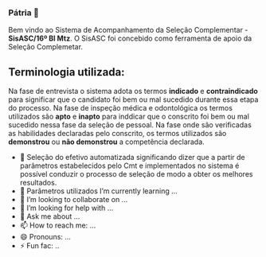 ### Pátria 👋


Bem vindo ao Sistema de Acompanhamento da Seleção Complementar - **SisASC/16º BI Mtz**.
O SisASC foi concebido como ferramenta de apoio da Seleção Complemetar. 

## Terminologia utilizada:
Na fase de entrevista o sistema adota os termos **indicado** e **contraindicado** para significar que o candidato foi bem ou mal sucedido durante essa etapa do processo.
Na fase de inspeção médica e odontológica os termos utilizados são **apto** e **inapto** para inddicar que o conscrito foi bem ou mal sucedido nessa fase da seleção de pessoal.
Na fase onde são verificadas as habilidades declaradas pelo conscrito, os termos utilizados são **demonstrou** ou **não demonstrou** a competência declarada.

- 🔭 Seleção do efetivo automatizada significando dizer que a partir de parâmetros estabelecidos pelo Cmt e implementados no sistema é possível conduzir o processo de seleção de modo a obter os melhores resultados.
- 🌱 Parâmetros utilizados I’m currently learning ...
- 👯 I’m looking to collaborate on ...
- 🤔 I’m looking for help with ...
- 💬 Ask me about ...
- 📫 How to reach me: ...
- 😄 Pronouns: ...
- ⚡ Fun fac: ..

